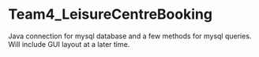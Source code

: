 # Team4_LeisureCentreBooking
Java connection for mysql database and a few methods for mysql queries. Will include GUI layout at a later time.
